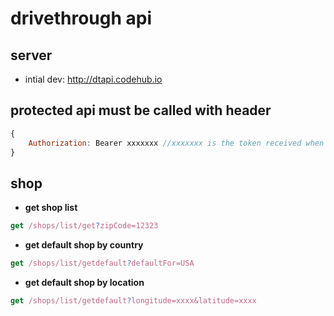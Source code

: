 # drivethrough api

## server
- intial dev: http://dtapi.codehub.io


## protected api must be called with header

```javascript
{
	Authorization: Bearer xxxxxxx //xxxxxxx is the token received when calling login api successfully.
}
```

## shop 

* **get shop list**
```javascript
get /shops/list/get?zipCode=12323
```

* **get default shop by country**
```javascript
get /shops/list/getdefault?defaultFor=USA
```

* **get default shop by location**
```javascript
get /shops/list/getdefault?longitude=xxxx&latitude=xxxx
```
